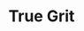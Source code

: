 ---
title: "True Grit"
slug: "true-grit"
subtitle: ""
publisher: "Overlook Press"
published: "1968"
asin: "159020459X"
authors: 
  - charles-portis
started: "2011-02-21"
start_year: "2011"
finished: "2011-02-21"
---